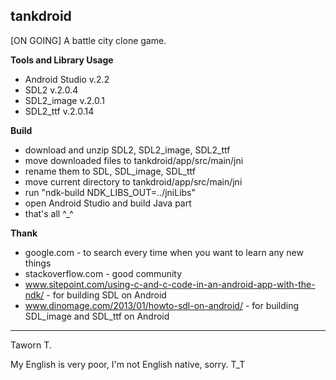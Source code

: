 **tankdroid**
--------

[ON GOING] A battle city clone game.

**Tools and Library Usage**

 - Android Studio v.2.2
 - SDL2 v.2.0.4
 - SDL2_image v.2.0.1
 - SDL2_ttf v.2.0.14

**Build**

 - download and unzip SDL2, SDL2_image, SDL2_ttf
 - move downloaded files to tankdroid/app/src/main/jni
 - rename them to SDL, SDL_image, SDL_ttf
 - move current directory to tankdroid/app/src/main/jni
 - run "ndk-build NDK_LIBS_OUT=../jniLibs"
 - open Android Studio and build Java part
 - that's all ^_^

**Thank**

 - google.com - to search every time when you want to learn any new things
 - stackoverflow.com - good community
 - www.sitepoint.com/using-c-and-c-code-in-an-android-app-with-the-ndk/ - for building SDL on Android
 - www.dinomage.com/2013/01/howto-sdl-on-android/ - for building SDL_image and SDL_ttf on Android

--------
Taworn T.

My English is very poor, I'm not English native, sorry. T_T

